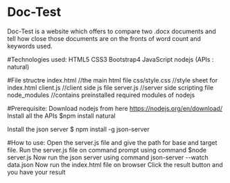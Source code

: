 # Doc-Test
Doc-Test is a website which offers to compare two .docx documents and tell how close those documents are on the fronts of word count and keywords used.

#Technologies used:
HTML5
CSS3
Bootstrap4
JavaScript
nodejs (APIs : natural)

#File structre
index.html          //the main html file
css/style.css       //style sheet for index.html
client.js           //client side js file
server.js           //server side scripting file
node_modules        //contains preinstalled required modules of nodejs

#Prerequisite:
Download nodejs from here https://nodejs.org/en/download/
Install all the APIs 
 $npm install natural

Install the json server
 $ npm install -g json-server

#How to use:
Open the server.js file and give the path for base and target file.
Run the server.js file on command prompt using command $node server.js
Now run the json server using command
 json-server --watch data.json
Now run the index.html file on browser
Click the result button and you have your result
